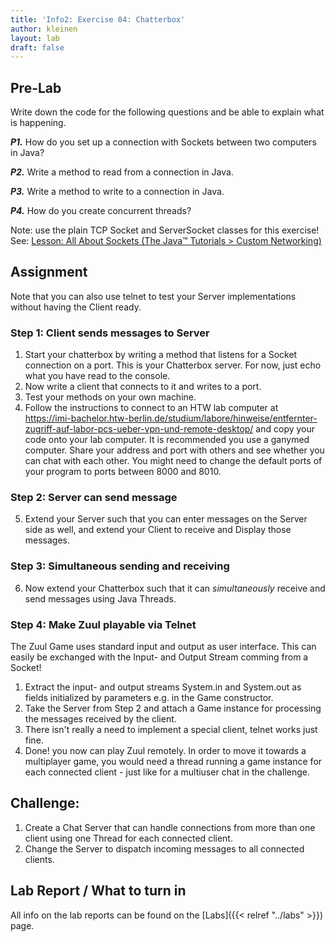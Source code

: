 ```yaml
---
title: 'Info2: Exercise 04: Chatterbox'
author: kleinen
layout: lab
draft: false
---
```


## Pre-Lab
Write down the code for the following questions and be able to explain what is happening.

***P1.*** How do you set up a connection with Sockets between two computers in Java?

***P2.*** Write a method to read from a connection in Java.

***P3.*** Write a method to write to a connection in Java.

***P4.*** How do you create concurrent threads?

Note: use the plain TCP Socket and ServerSocket classes for this exercise!
See:
[Lesson: All About Sockets (The Java™ Tutorials > Custom Networking)](https://docs.oracle.com/javase/tutorial/networking/sockets/index.html)

## Assignment

Note that you can also use telnet to test your Server implementations without
having the Client ready.

### Step 1: Client sends messages to Server
1. Start your chatterbox by writing a method that listens for a Socket connection on a port. This is your Chatterbox server.  For now, just echo what you have read to the console.
2. Now write a client that connects to it and writes to a port.
3. Test your methods on your own machine.
4. Follow the instructions to connect to an HTW lab computer at https://imi-bachelor.htw-berlin.de/studium/labore/hinweise/entfernter-zugriff-auf-labor-pcs-ueber-vpn-und-remote-desktop/ and copy your code onto your lab computer. It is recommended you use a ganymed computer. Share your address and port with others and see whether you can chat with each other. You might need to change the default ports of your program to ports between 8000 and 8010.

### Step 2: Server can send message
5. Extend your Server such that you can enter messages on the Server side as well, and extend your Client to receive and Display those messages.

### Step 3: Simultaneous sending and receiving
6. Now extend your Chatterbox such that it can *simultaneously* receive and send messages using Java Threads.

### Step 4: Make Zuul playable via Telnet
The Zuul Game uses standard input and output as user interface. This can easily be
exchanged with the Input- and Output Stream comming from a Socket!

1. Extract the input- and output streams System.in and System.out as fields initialized by parameters
e.g. in the Game constructor.
2. Take the Server from Step 2 and attach a Game instance for processing the messages received by the client.
3. There isn't really a need to implement a special client, telnet works just fine.
4. Done! you now can play Zuul remotely. In order to move it towards a multiplayer game, you would need a
   thread running a game instance for each connected client - just like for a multiuser chat in the challenge.

## Challenge:
1. Create a Chat Server that can handle connections from more than one client using one Thread for each connected client.
2. Change the Server to dispatch incoming messages to all connected clients.

## Lab Report / What to turn in
All info on the lab reports can be found on the [Labs]({{< relref "../labs" >}}) page.
